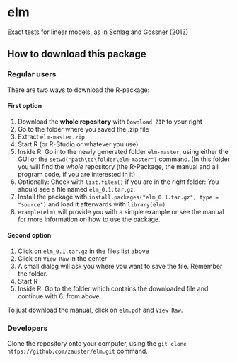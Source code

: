 elm
===

Exact tests for linear models, as in Schlag and Gossner (2013)

## How to download this package

### Regular users

There are two ways to download the R-package:

#### First option

1. Download the **whole repository** with `Download ZIP` to your right
2. Go to the folder where you saved the .zip file
3. Extract `elm-master.zip`
4. Start R (or R-Studio or whatever you use)
5. Inside R: Go into the newly generated folder `elm-master`, using either the GUI or the `setwd("path\to\folder\elm-master")` command. (In this folder you will find the *whole* repository (the R-Package, the manual and all program code, if you are interested in it)
6. Optionally: Check with `list.files()` if you are in the right folder: You should see a file named `elm_0.1.tar.gz`.
7. Install the package with `install.packages("elm_0.1.tar.gz", type = "source")` and load it afterwards with `library(elm)`
8. `example(elm)` will provide you with a simple example or see the manual for more information on how to use the package.

#### Second option

1. Click on `elm_0.1.tar.gz` in the files list above
2. Click on `View Raw` in the center
3. A small dialog will ask you where you want to save the file. Remember the folder.
4. Start R
5. Inside R: Go to the folder which contains the downloaded file and continue with 6. from above.

To just download the manual, click on `elm.pdf` and `View Raw`.

### Developers

Clone the repository onto your computer, using the `git clone https://github.com/zauster/elm.git` command.
